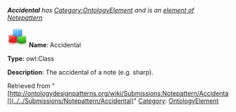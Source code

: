 ___Accidental__ has [Category:OntologyElement](../../Category/OntologyElement "Category:OntologyElement") and is an [element of](../../Property/ElementOf "Property:ElementOf") [Notepattern](../../Submissions/Notepattern "Submissions:Notepattern")_


  




[![Class](../../images/thumb/2/27/Class.gif/45px-Class.gif)](../../Image/Class.gif "Class")
__Name__: Accidental 


__Type:__ owl:Class 


__Description__: The accidental of a note (e.g. sharp). 





Retrieved from "[http://ontologydesignpatterns.org/wiki/Submissions:Notepattern/Accidental](../../Submissions/Notepattern/Accidental)"
 [Category](http://ontologydesignpatterns.org/wiki/Special:Categories "Special:Categories"): [OntologyElement](../../Category/OntologyElement "Category:OntologyElement")